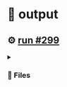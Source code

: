 # 📝  output 

## ⚙️ [run #299](https://github.com/jwenerd/ytm-dl/actions/runs/7775990982)

<details>

<summary>

### 📁 Files

</summary>

|                                                                       |lines|size|bytes |
|-----------------------------------------------------------------------|-----|----|------|
|[`output/history.csv` ](output/history.csv)                            |2191 |212K|214952|
|[`output/library_albums.csv` ](output/library_albums.csv)              |950  |68K |66387 |
|[`output/library_songs.csv` ](output/library_songs.csv)                |3001 |252K|257381|
|[`output/library_artists.csv` ](output/library_artists.csv)            |2111 |96K |95798 |
|[`output/liked_songs.csv` ](output/liked_songs.csv)                    |1466 |128K|127266|
|[`output/library_subscriptions.csv` ](output/library_subscriptions.csv)|70   |4.0K|2752  |

</details>